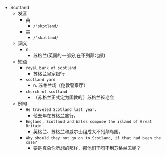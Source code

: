 - Scotland
  - 发音
    - 英
      - `/'skɔtlənd/`
    - 美
      - `/'skɔtlənd/`
  - 词义
    - n.
      - 苏格兰(英国的一部分,在不列颠北部)
  - 短语
    - `royal bank of scotland`
      - 苏格兰皇家银行 
    - `scotland yard`
      - n. 苏格兰场（伦敦警察厅） 
    - `church of scotland`
      - （苏格兰正式定为国教的）苏格兰长老会 
  - 例句
    - `He traveled Scotland last year.`
      - 他去年在苏格兰旅行。
    - `England, Scotland and Wales compose the island of Great Britain.`
      - 英格兰、苏格兰和威尔士组成大不列颠岛国。
    - `Why should they not go on to Scotland, if that had been the case?`
      - 要是真象你所想的那样，那他们干吗不到苏格兰去呢？

